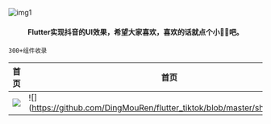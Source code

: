 ![img1](https://github.com/DingMouRen/flutter_tiktok/blob/master/shoot/img_1.png)<br>

#### <p align="center"> Flutter实现抖音的UI效果，希望大家喜欢，喜欢的话就点个小🌟🌟吧。</p>

 `300+组件收录`
 
|首页|首页|
|---|---|
|![](https://github.com/DingMouRen/flutter_tiktok/blob/master/shoot/gif_1.gif)|![](https://github.com/DingMouRen/flutter_tiktok/blob/master/shoot/gif_2.gif|
